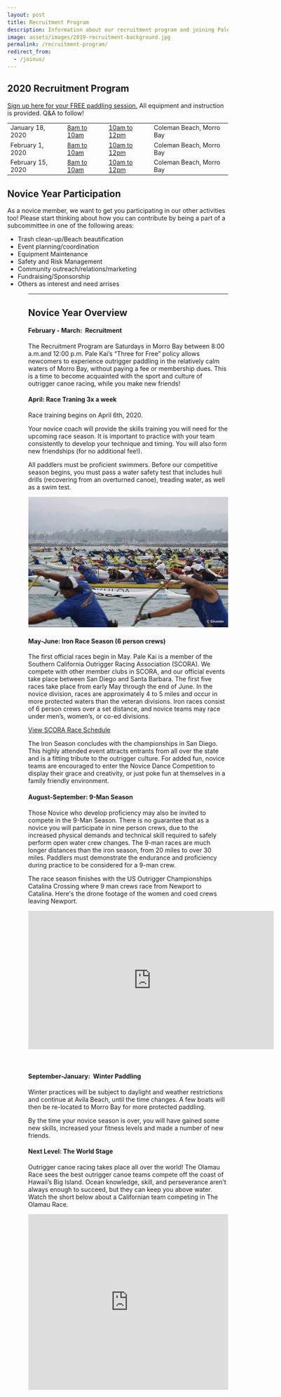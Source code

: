 ```yaml
---
layout: post
title: Recruitment Program
description: Information about our recruitment program and joining Pale Kai Outrigger
image: assets/images/2019-recruitment-background.jpg
permalink: /recruitment-program/
redirect_from:
  - /joinus/
---
```

<h2>2020 Recruitment Program</h2>
<!--
<div class="box">
	<p>The 2020 Recruitment Program has concluded! <strong>The 1st day of Pre Season Novice Pracice is March 8th in Morro Bay</strong>.</p>
	<p>If you didn't make it out to the Recruitment Program this year but still plan on join PKO for 2020 - then register now and make sure to be at our Pre Season Novice Practice!</p>
	<a href="/members/registration/" target="_blank" class="button">Member Registration</a>
</div>
-->
<p><a href="https://www.signupgenius.com/go/9040d4ea4a923a4f49-2020">Sign up here for your FREE paddling session.</a> All equipment and instruction is provided. Q&A to follow!</p>


<!--<p>We also have a Facebook event <a href="https://www.facebook.com/events/1041638106015534/">here</a>.</p>-->

<div class="table-wrapper">
			<table class="alt">
				<tbody>
					<tr>
						<td>January 18, 2020</td>
						<td><a href="https://www.signupgenius.com/go/9040d4ea4a923a4f49-2020">8am to 10am</a></td>
						<td><a href="https://www.signupgenius.com/go/9040d4ea4a923a4f49-2020">10am to 12pm</a></td>
						<td>Coleman Beach, Morro Bay</td>
					</tr>
					<tr>
						<td>February 1, 2020</td>
						<td><a href="https://www.signupgenius.com/go/9040d4ea4a923a4f49-2020">8am to 10am</a></td>
						<td><a href="https://www.signupgenius.com/go/9040d4ea4a923a4f49-2020">10am to 12pm</a></td>
						<td>Coleman Beach, Morro Bay</td>
					</tr>
					<tr>
						<td>February 15, 2020</td>
						<td><a href="https://www.signupgenius.com/go/9040d4ea4a923a4f49-2020">8am to 10am</a></td>
						<td><a href="https://www.signupgenius.com/go/9040d4ea4a923a4f49-2020">10am to 12pm</a></td>
						<td>Coleman Beach, Morro Bay</td>
					</tr>
				</tbody>
			</table>
</div>

<h2>Novice Year Participation</h2>
<p>
As a novice member, we want to get you participating in our other activities too! Please start thinking about how you can contribute by being a part of a subcommittee in one of the following areas:</p>
<ul>
<li>Trash clean-up/Beach beautification</li>
<li>Event planning/coordination</li>
<li>Equipment Maintenance</li>
<li>Safety and Risk Management</li>
<li>Community outreach/relations/marketing</li>
<li>Fundraising/Sponsorship</li>
<li>Others as interest and need arrises</li>
<ul>

<hr class="major" />
<h2>Novice Year Overview</h2>
<h4>February - March:  Recruitment </h4>

<p>The Recruitment Program are Saturdays in Morro Bay between 8:00 a.m.and 12:00 p.m. Pale Kai’s “Three for Free” policy allows newcomers to experience outrigger paddling in the relatively calm waters of Morro Bay, without paying a fee or membership dues. This is a time to become acquainted with the sport and culture of outrigger canoe racing, while you make new friends!</p>

<h4>April: Race Traning 3x a week</h4>
<p>Race training begins on April 6th, 2020.</p>
<p>
Your novice coach will provide the skills training you will need for the upcoming race season. It is important to practice with your team consistently to develop your technique and timing. You will also form new friendships (for no additional fee!).</p>


<p>All paddlers must be proficient swimmers. Before our competitive season begins, you must pass a water safety test that includes huli drills (recovering from an overturned canoe), treading water, as well as a swim test.</p>

<img src="/assets/images/outrigger-race-1.jpg" class="image right">

<h4>May-June: Iron Race Season (6 person crews)</h4>
<p>
The first official races begin in May.  Pale Kai is a member of the Southern California Outrigger Racing Association (SCORA).  We compete with other member clubs in SCORA, and our official events take place between San Diego and Santa Barbara. The first five races take place from early May through the end of June.  In the novice division, races are approximately 4 to 5 miles and occur in more protected waters than the veteran divisions.   Iron races consist of 6 person crews over a set distance, and novice teams may race under men’s, women’s, or co-ed divisions.
</p>
<a href="http://www.scora.org/race-schedule/" target="_blank" class="button">View SCORA Race Schedule</a>
<p>The Iron Season concludes with the championships in San Diego. This highly attended event attracts entrants from all over the state and is a fitting tribute to the outrigger culture. For added fun, novice teams are encouraged to enter the Novice Dance Competition to display their grace and creativity, or just poke fun at themselves in a family friendly environment.
</p>
<h4>August-September: 9-Man Season</h4>
<p>
Those Novice who develop proficiency may also be invited to compete in the 9-Man Season.  There is no guarantee that as a novice you will participate in nine person crews, due to the increased physical demands and technical skill required to safely perform open water crew changes.  The 9-man races are much longer distances than the iron season, from 20 miles to over 30 miles. Paddlers must demonstrate the endurance and proficiency during practice to be considered for a 9-man crew.
</p>
<p>The race season finishes with the US Outrigger Championships Catalina Crossing where 9 man crews race from Newport to Catalina. Here's the drone footage of the women and coed crews leaving Newport.</p>
<iframe width="560" height="315" src="https://www.youtube.com/embed/a3YqqHw4mbY" frameborder="0" allow="accelerometer; autoplay; encrypted-media; gyroscope; picture-in-picture" allowfullscreen></iframe>
<p>&nbsp;</p>
<h4>September-January:  Winter Paddling</h4>
<p>Winter practices will be subject to daylight and weather restrictions and continue at Avila Beach, until the time changes. A few boats will  then be re-located to Morro Bay for more protected paddling.  
</p>
<p>By the time your novice season is over, you will have gained some new skills, increased your fitness levels and made a number of new friends.
</p>

<h4>Next Level: The World Stage</h4>

<p>Outrigger canoe racing takes place all over the world! The Olamau Race sees the best outrigger canoe teams compete off the coast of Hawaii’s Big Island. Ocean knowledge, skill, and perseverance aren’t always enough to succeed, but they can keep you above water. Watch the short below about a Californian team competing in The Olamau Race.</p>
<iframe width="100%" height="400" src="https://www.youtube.com/embed/u-lGBRTvQzU" frameborder="0" allowfullscreen></iframe>



